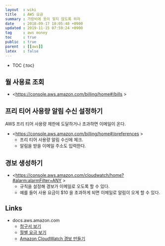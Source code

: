```yaml
---
layout  : wiki
title   : AWS 요금
summary : 가랑비에 옷이 젖지 않도록 하자
date    : 2018-09-17 10:05:48 +0900
updated : 2019-11-15 07:59:24 +0900
tag     : aws money
toc     : true
public  : true
parent  : [[aws]]
latex   : false
---
```

* TOC
{:toc}

## 월 사용료 조회

* <https://console.aws.amazon.com/billing/home#/bills >

## 프리 티어 사용량 알림 수신 설정하기

AWS 프리 티어 사용량 제한에 도달하거나 초과하면 이메일이 온다.

* <https://console.aws.amazon.com/billing/home#/preferences >
    * 프리 티어 사용량 알림 수신에 체크.
    * 알림을 받을 이메일 주소도 입력한다.

## 경보 생성하기

* <https://console.aws.amazon.com/cloudwatch/home?#alarm:alarmFilter=ANY >
    * 규칙을 설정해 경보가 이메일로 오도록 할 수 있다.
    * 예를 들어 사용 요금이 $10 을 초과하게 되면 이메일로 알림이 오게 할 수 있다.

## Links

* docs.aws.amazon.com
    * [청구서 보기](https://docs.aws.amazon.com/ko_kr/awsaccountbilling/latest/aboutv2/getting-viewing-bill.html )
    * [월별 요금 보기](https://docs.aws.amazon.com/ko_kr/awsaccountbilling/latest/aboutv2/invoice.html )
    * [Amazon CloudWatch 경보 만들기](https://docs.aws.amazon.com/ko_kr/AmazonCloudWatch/latest/monitoring/AlarmThatSendsEmail.html )

